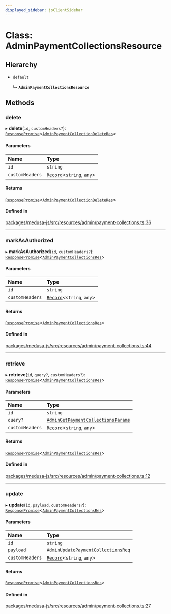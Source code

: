 ```yaml
---
displayed_sidebar: jsClientSidebar
---
```


# Class: AdminPaymentCollectionsResource

## Hierarchy

- `default`

  ↳ **`AdminPaymentCollectionsResource`**

## Methods

### delete

▸ **delete**(`id`, `customHeaders?`): [`ResponsePromise`](../modules/internal-12.md#responsepromise)<[`AdminPaymentCollectionDeleteRes`](../modules/internal-8.internal.md#adminpaymentcollectiondeleteres)\>

#### Parameters

| Name | Type |
| :------ | :------ |
| `id` | `string` |
| `customHeaders` | [`Record`](../modules/internal.md#record)<`string`, `any`\> |

#### Returns

[`ResponsePromise`](../modules/internal-12.md#responsepromise)<[`AdminPaymentCollectionDeleteRes`](../modules/internal-8.internal.md#adminpaymentcollectiondeleteres)\>

#### Defined in

[packages/medusa-js/src/resources/admin/payment-collections.ts:36](https://github.com/medusajs/medusa/blob/b38f73726/packages/medusa-js/src/resources/admin/payment-collections.ts#L36)

___

### markAsAuthorized

▸ **markAsAuthorized**(`id`, `customHeaders?`): [`ResponsePromise`](../modules/internal-12.md#responsepromise)<[`AdminPaymentCollectionsRes`](../modules/internal-8.internal.md#adminpaymentcollectionsres)\>

#### Parameters

| Name | Type |
| :------ | :------ |
| `id` | `string` |
| `customHeaders` | [`Record`](../modules/internal.md#record)<`string`, `any`\> |

#### Returns

[`ResponsePromise`](../modules/internal-12.md#responsepromise)<[`AdminPaymentCollectionsRes`](../modules/internal-8.internal.md#adminpaymentcollectionsres)\>

#### Defined in

[packages/medusa-js/src/resources/admin/payment-collections.ts:44](https://github.com/medusajs/medusa/blob/b38f73726/packages/medusa-js/src/resources/admin/payment-collections.ts#L44)

___

### retrieve

▸ **retrieve**(`id`, `query?`, `customHeaders?`): [`ResponsePromise`](../modules/internal-12.md#responsepromise)<[`AdminPaymentCollectionsRes`](../modules/internal-8.internal.md#adminpaymentcollectionsres)\>

#### Parameters

| Name | Type |
| :------ | :------ |
| `id` | `string` |
| `query?` | [`AdminGetPaymentCollectionsParams`](internal-8.internal.AdminGetPaymentCollectionsParams.md) |
| `customHeaders` | [`Record`](../modules/internal.md#record)<`string`, `any`\> |

#### Returns

[`ResponsePromise`](../modules/internal-12.md#responsepromise)<[`AdminPaymentCollectionsRes`](../modules/internal-8.internal.md#adminpaymentcollectionsres)\>

#### Defined in

[packages/medusa-js/src/resources/admin/payment-collections.ts:12](https://github.com/medusajs/medusa/blob/b38f73726/packages/medusa-js/src/resources/admin/payment-collections.ts#L12)

___

### update

▸ **update**(`id`, `payload`, `customHeaders?`): [`ResponsePromise`](../modules/internal-12.md#responsepromise)<[`AdminPaymentCollectionsRes`](../modules/internal-8.internal.md#adminpaymentcollectionsres)\>

#### Parameters

| Name | Type |
| :------ | :------ |
| `id` | `string` |
| `payload` | [`AdminUpdatePaymentCollectionsReq`](internal-8.internal.AdminUpdatePaymentCollectionsReq.md) |
| `customHeaders` | [`Record`](../modules/internal.md#record)<`string`, `any`\> |

#### Returns

[`ResponsePromise`](../modules/internal-12.md#responsepromise)<[`AdminPaymentCollectionsRes`](../modules/internal-8.internal.md#adminpaymentcollectionsres)\>

#### Defined in

[packages/medusa-js/src/resources/admin/payment-collections.ts:27](https://github.com/medusajs/medusa/blob/b38f73726/packages/medusa-js/src/resources/admin/payment-collections.ts#L27)
